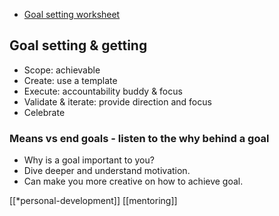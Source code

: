 - [Goal setting worksheet](goal_setting_worksheet.pdf)

## Goal setting & getting
- Scope: achievable
- Create: use a template
- Execute: accountability buddy & focus
- Validate & iterate: provide direction and focus
- Celebrate
### Means vs end goals - listen to the why behind a goal
- Why is a goal important to you?
- Dive deeper and understand motivation.
- Can make you more creative on how to achieve goal.

[[*personal-development]]
[[mentoring]]